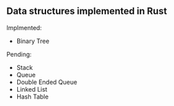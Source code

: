 ## Data structures implemented in Rust

Implmented:

- Binary Tree

Pending:

- Stack
- Queue
- Double Ended Queue
- Linked List
- Hash Table
